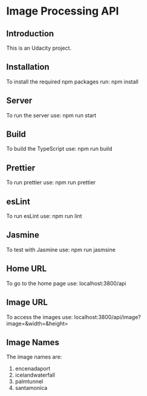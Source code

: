 # Image Processing API

## Introduction
This is an Udacity project.

## Installation
To install the required npm packages run: npm install

## Server
To run the server use: npm run start

## Build
To build the TypeScript use: npm run build

## Prettier
To run prettier use: npm run prettier

## esLint
To run esLint use: npm run lint

## Jasmine
To test with Jasmine use: npm run jasmsine

## Home URL
To go to the home page use: localhost:3800/api

## Image URL
To access the images use: 
localhost:3800/api/image?image=<name of image>&width=<number>&height=<number>

## Image Names
The image names are:

1. encenadaport
2. icelandwaterfall
3. palmtunnel
4. santamonica




